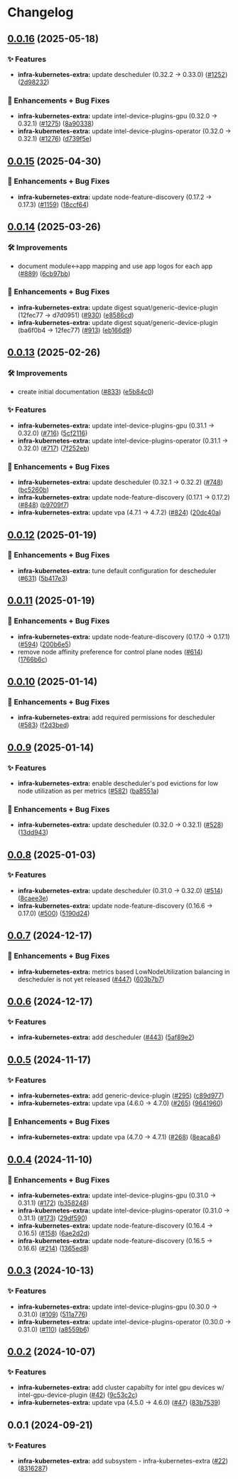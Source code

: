 # Changelog

## [0.0.16](https://github.com/ppat/homelab-ops-kubernetes-apps/compare/infra-kubernetes-extra-v0.0.15...infra-kubernetes-extra-v0.0.16) (2025-05-18)


### ✨ Features

* **infra-kubernetes-extra:** update descheduler (0.32.2 -&gt; 0.33.0) ([#1252](https://github.com/ppat/homelab-ops-kubernetes-apps/issues/1252)) ([2d98232](https://github.com/ppat/homelab-ops-kubernetes-apps/commit/2d98232aa21d0daeb3bb6408cf0d49ec25925479))


### 🚀 Enhancements + Bug Fixes

* **infra-kubernetes-extra:** update intel-device-plugins-gpu (0.32.0 -&gt; 0.32.1) ([#1275](https://github.com/ppat/homelab-ops-kubernetes-apps/issues/1275)) ([8a90338](https://github.com/ppat/homelab-ops-kubernetes-apps/commit/8a90338c657b96e5f3c4a3346d8e6dcb8fc59e4a))
* **infra-kubernetes-extra:** update intel-device-plugins-operator (0.32.0 -&gt; 0.32.1) ([#1276](https://github.com/ppat/homelab-ops-kubernetes-apps/issues/1276)) ([d739f5e](https://github.com/ppat/homelab-ops-kubernetes-apps/commit/d739f5ea10fee21b2f7c70602bc8c0fa31040b2e))

## [0.0.15](https://github.com/ppat/homelab-ops-kubernetes-apps/compare/infra-kubernetes-extra-v0.0.14...infra-kubernetes-extra-v0.0.15) (2025-04-30)


### 🚀 Enhancements + Bug Fixes

* **infra-kubernetes-extra:** update node-feature-discovery (0.17.2 -&gt; 0.17.3) ([#1159](https://github.com/ppat/homelab-ops-kubernetes-apps/issues/1159)) ([18ccf64](https://github.com/ppat/homelab-ops-kubernetes-apps/commit/18ccf6475374718fade96574dc05f335d50d6249))

## [0.0.14](https://github.com/ppat/homelab-ops-kubernetes-apps/compare/infra-kubernetes-extra-v0.0.13...infra-kubernetes-extra-v0.0.14) (2025-03-26)


### 🛠 Improvements

* document module&lt;-&gt;app mapping and use app logos for each app ([#889](https://github.com/ppat/homelab-ops-kubernetes-apps/issues/889)) ([6cb97bb](https://github.com/ppat/homelab-ops-kubernetes-apps/commit/6cb97bb71826434291de7b067983830376f0d12b))


### 🚀 Enhancements + Bug Fixes

* **infra-kubernetes-extra:** update digest squat/generic-device-plugin (12fec77 -&gt; d7d0951) ([#930](https://github.com/ppat/homelab-ops-kubernetes-apps/issues/930)) ([e8586cd](https://github.com/ppat/homelab-ops-kubernetes-apps/commit/e8586cd7817843d8fd7bf3769b1e14685adec8d2))
* **infra-kubernetes-extra:** update digest squat/generic-device-plugin (ba6f0b4 -&gt; 12fec77) ([#913](https://github.com/ppat/homelab-ops-kubernetes-apps/issues/913)) ([eb166d9](https://github.com/ppat/homelab-ops-kubernetes-apps/commit/eb166d9ae26cbca1b949493c59525a78adcffe4a))

## [0.0.13](https://github.com/ppat/homelab-ops-kubernetes-apps/compare/infra-kubernetes-extra-v0.0.12...infra-kubernetes-extra-v0.0.13) (2025-02-26)


### 🛠 Improvements

* create initial documentation ([#833](https://github.com/ppat/homelab-ops-kubernetes-apps/issues/833)) ([e5b84c0](https://github.com/ppat/homelab-ops-kubernetes-apps/commit/e5b84c03920d34e3055bea987b465e04092af030))


### ✨ Features

* **infra-kubernetes-extra:** update intel-device-plugins-gpu (0.31.1 -&gt; 0.32.0) ([#716](https://github.com/ppat/homelab-ops-kubernetes-apps/issues/716)) ([5cf2116](https://github.com/ppat/homelab-ops-kubernetes-apps/commit/5cf2116da2be48373282428f9d5a20318bed0766))
* **infra-kubernetes-extra:** update intel-device-plugins-operator (0.31.1 -&gt; 0.32.0) ([#717](https://github.com/ppat/homelab-ops-kubernetes-apps/issues/717)) ([7f252eb](https://github.com/ppat/homelab-ops-kubernetes-apps/commit/7f252eb47ee000f3c60f9d10f068d1ac44797950))


### 🚀 Enhancements + Bug Fixes

* **infra-kubernetes-extra:** update descheduler (0.32.1 -&gt; 0.32.2) ([#748](https://github.com/ppat/homelab-ops-kubernetes-apps/issues/748)) ([bc5260b](https://github.com/ppat/homelab-ops-kubernetes-apps/commit/bc5260b962b67782818f297e2393fa0f877a19a7))
* **infra-kubernetes-extra:** update node-feature-discovery (0.17.1 -&gt; 0.17.2) ([#848](https://github.com/ppat/homelab-ops-kubernetes-apps/issues/848)) ([b9709f7](https://github.com/ppat/homelab-ops-kubernetes-apps/commit/b9709f7d4dceeddc4a65e120e7bda079c84b5a9a))
* **infra-kubernetes-extra:** update vpa (4.7.1 -&gt; 4.7.2) ([#824](https://github.com/ppat/homelab-ops-kubernetes-apps/issues/824)) ([20dc40a](https://github.com/ppat/homelab-ops-kubernetes-apps/commit/20dc40a732ec698a4d2b831f54f1cca8cb5199a1))

## [0.0.12](https://github.com/ppat/homelab-ops-kubernetes-apps/compare/infra-kubernetes-extra-v0.0.11...infra-kubernetes-extra-v0.0.12) (2025-01-19)


### 🚀 Enhancements + Bug Fixes

* **infra-kubernetes-extra:** tune default configuration for descheduler ([#631](https://github.com/ppat/homelab-ops-kubernetes-apps/issues/631)) ([5b417e3](https://github.com/ppat/homelab-ops-kubernetes-apps/commit/5b417e3acb39e903acb846d8d3249a39339dd399))

## [0.0.11](https://github.com/ppat/homelab-ops-kubernetes-apps/compare/infra-kubernetes-extra-v0.0.10...infra-kubernetes-extra-v0.0.11) (2025-01-19)


### 🚀 Enhancements + Bug Fixes

* **infra-kubernetes-extra:** update node-feature-discovery (0.17.0 -&gt; 0.17.1) ([#594](https://github.com/ppat/homelab-ops-kubernetes-apps/issues/594)) ([200b6e5](https://github.com/ppat/homelab-ops-kubernetes-apps/commit/200b6e55ed6d1f9ca2f91ae75b87bc58b6e438df))
* remove node affinity preference for control plane nodes ([#614](https://github.com/ppat/homelab-ops-kubernetes-apps/issues/614)) ([1766b6c](https://github.com/ppat/homelab-ops-kubernetes-apps/commit/1766b6c5019b6faa22e29c77e44b29153318d60b))

## [0.0.10](https://github.com/ppat/homelab-ops-kubernetes-apps/compare/infra-kubernetes-extra-v0.0.9...infra-kubernetes-extra-v0.0.10) (2025-01-14)


### 🚀 Enhancements + Bug Fixes

* **infra-kubernetes-extra:** add required permissions for descheduler ([#583](https://github.com/ppat/homelab-ops-kubernetes-apps/issues/583)) ([f2d3bed](https://github.com/ppat/homelab-ops-kubernetes-apps/commit/f2d3beda5f97c4fd7dfbba23ddcc50feec5c56f8))

## [0.0.9](https://github.com/ppat/homelab-ops-kubernetes-apps/compare/infra-kubernetes-extra-v0.0.8...infra-kubernetes-extra-v0.0.9) (2025-01-14)


### ✨ Features

* **infra-kubernetes-extra:** enable descheduler's pod evictions for low node utilization as per metrics ([#582](https://github.com/ppat/homelab-ops-kubernetes-apps/issues/582)) ([ba8551a](https://github.com/ppat/homelab-ops-kubernetes-apps/commit/ba8551a472f37d3a6c56af6b9be76b304641621d))


### 🚀 Enhancements + Bug Fixes

* **infra-kubernetes-extra:** update descheduler (0.32.0 -&gt; 0.32.1) ([#528](https://github.com/ppat/homelab-ops-kubernetes-apps/issues/528)) ([13dd943](https://github.com/ppat/homelab-ops-kubernetes-apps/commit/13dd94365d7f0dde815595ff4534199bc8c17262))

## [0.0.8](https://github.com/ppat/homelab-ops-kubernetes-apps/compare/infra-kubernetes-extra-v0.0.7...infra-kubernetes-extra-v0.0.8) (2025-01-03)


### ✨ Features

* **infra-kubernetes-extra:** update descheduler (0.31.0 -&gt; 0.32.0) ([#514](https://github.com/ppat/homelab-ops-kubernetes-apps/issues/514)) ([8caee3e](https://github.com/ppat/homelab-ops-kubernetes-apps/commit/8caee3e7dad8f5937467cb5622c73aa07120cc9e))
* **infra-kubernetes-extra:** update node-feature-discovery (0.16.6 -&gt; 0.17.0) ([#500](https://github.com/ppat/homelab-ops-kubernetes-apps/issues/500)) ([5190d24](https://github.com/ppat/homelab-ops-kubernetes-apps/commit/5190d249f802edb019a9fb5d8682fd93b9b87818))

## [0.0.7](https://github.com/ppat/homelab-ops-kubernetes-apps/compare/infra-kubernetes-extra-v0.0.6...infra-kubernetes-extra-v0.0.7) (2024-12-17)


### 🚀 Enhancements + Bug Fixes

* **infra-kubernetes-extra:** metrics based LowNodeUtilization balancing in descheduler is not yet released ([#447](https://github.com/ppat/homelab-ops-kubernetes-apps/issues/447)) ([603b7b7](https://github.com/ppat/homelab-ops-kubernetes-apps/commit/603b7b734bf78f93b9cbed633954669af478bfc6))

## [0.0.6](https://github.com/ppat/homelab-ops-kubernetes-apps/compare/infra-kubernetes-extra-v0.0.5...infra-kubernetes-extra-v0.0.6) (2024-12-17)


### ✨ Features

* **infra-kubernetes-extra:** add descheduler ([#443](https://github.com/ppat/homelab-ops-kubernetes-apps/issues/443)) ([5af89e2](https://github.com/ppat/homelab-ops-kubernetes-apps/commit/5af89e21cfd8865f598cceb3c0bf03bdf502729a))

## [0.0.5](https://github.com/ppat/homelab-ops-kubernetes-apps/compare/infra-kubernetes-extra-v0.0.4...infra-kubernetes-extra-v0.0.5) (2024-11-17)


### ✨ Features

* **infra-kubernetes-extra:** add generic-device-plugin ([#295](https://github.com/ppat/homelab-ops-kubernetes-apps/issues/295)) ([c89d977](https://github.com/ppat/homelab-ops-kubernetes-apps/commit/c89d977f8140b1dbacc0a364cbb620cc85914fb9))
* **infra-kubernetes-extra:** update vpa (4.6.0 -&gt; 4.7.0) ([#265](https://github.com/ppat/homelab-ops-kubernetes-apps/issues/265)) ([9641960](https://github.com/ppat/homelab-ops-kubernetes-apps/commit/9641960b26453448e13095aec32f560c137ff409))


### 🚀 Enhancements + Bug Fixes

* **infra-kubernetes-extra:** update vpa (4.7.0 -&gt; 4.7.1) ([#268](https://github.com/ppat/homelab-ops-kubernetes-apps/issues/268)) ([8eaca84](https://github.com/ppat/homelab-ops-kubernetes-apps/commit/8eaca841b3f3644ad514f50f90d95321598a14a1))

## [0.0.4](https://github.com/ppat/homelab-ops-kubernetes-apps/compare/infra-kubernetes-extra-v0.0.3...infra-kubernetes-extra-v0.0.4) (2024-11-10)


### 🚀 Enhancements + Bug Fixes

* **infra-kubernetes-extra:** update intel-device-plugins-gpu (0.31.0 -&gt; 0.31.1) ([#172](https://github.com/ppat/homelab-ops-kubernetes-apps/issues/172)) ([b358248](https://github.com/ppat/homelab-ops-kubernetes-apps/commit/b358248e4929fd96bafda79dce30b3c75d53bd49))
* **infra-kubernetes-extra:** update intel-device-plugins-operator (0.31.0 -&gt; 0.31.1) ([#173](https://github.com/ppat/homelab-ops-kubernetes-apps/issues/173)) ([29df590](https://github.com/ppat/homelab-ops-kubernetes-apps/commit/29df590798f1925e292de75a61de174d85d1e960))
* **infra-kubernetes-extra:** update node-feature-discovery (0.16.4 -&gt; 0.16.5) ([#158](https://github.com/ppat/homelab-ops-kubernetes-apps/issues/158)) ([6ae2d2d](https://github.com/ppat/homelab-ops-kubernetes-apps/commit/6ae2d2d456d0d12c65099403855bd130179f7373))
* **infra-kubernetes-extra:** update node-feature-discovery (0.16.5 -&gt; 0.16.6) ([#214](https://github.com/ppat/homelab-ops-kubernetes-apps/issues/214)) ([1365ed8](https://github.com/ppat/homelab-ops-kubernetes-apps/commit/1365ed80f74f4ede2178d7bcf709a5bf6baa3c37))

## [0.0.3](https://github.com/ppat/homelab-ops-kubernetes-apps/compare/infra-kubernetes-extra-v0.0.2...infra-kubernetes-extra-v0.0.3) (2024-10-13)


### ✨ Features

* **infra-kubernetes-extra:** update intel-device-plugins-gpu (0.30.0 -&gt; 0.31.0) ([#109](https://github.com/ppat/homelab-ops-kubernetes-apps/issues/109)) ([511a776](https://github.com/ppat/homelab-ops-kubernetes-apps/commit/511a776d41fb1143b4b953aba229226ed6978147))
* **infra-kubernetes-extra:** update intel-device-plugins-operator (0.30.0 -&gt; 0.31.0) ([#110](https://github.com/ppat/homelab-ops-kubernetes-apps/issues/110)) ([a8559b6](https://github.com/ppat/homelab-ops-kubernetes-apps/commit/a8559b66421b9c5767bbfad620a6816921c55323))

## [0.0.2](https://github.com/ppat/homelab-ops-kubernetes-apps/compare/infra-kubernetes-extra-v0.0.1...infra-kubernetes-extra-v0.0.2) (2024-10-07)


### ✨ Features

* **infra-kubernetes-extra:** add cluster capabilty for intel gpu devices w/ intel-gpu-device-plugin ([#42](https://github.com/ppat/homelab-ops-kubernetes-apps/issues/42)) ([9c53c2c](https://github.com/ppat/homelab-ops-kubernetes-apps/commit/9c53c2c89f3f130118765dcc3620cbc10cfcf2a9))
* **infra-kubernetes-extra:** update vpa (4.5.0 -&gt; 4.6.0) ([#47](https://github.com/ppat/homelab-ops-kubernetes-apps/issues/47)) ([83b7539](https://github.com/ppat/homelab-ops-kubernetes-apps/commit/83b7539151571d2a3c42b809655757c76b7f7b81))

## 0.0.1 (2024-09-21)


### ✨ Features

* **infra-kubernetes-extra:** add subsystem - infra-kubernetes-extra ([#22](https://github.com/ppat/homelab-ops-kubernetes-apps/issues/22)) ([8316287](https://github.com/ppat/homelab-ops-kubernetes-apps/commit/8316287cfab78c574d3c64c3be6ef7b64bf5f9df))

